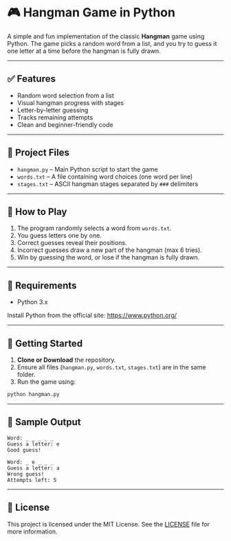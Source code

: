 
# 🎮 Hangman Game in Python

A simple and fun implementation of the classic **Hangman** game using Python. The game picks a random word from a list, and you try to guess it one letter at a time before the hangman is fully drawn.

---

## ✅ Features

- Random word selection from a list
- Visual hangman progress with stages
- Letter-by-letter guessing
- Tracks remaining attempts
- Clean and beginner-friendly code

---

## 📁 Project Files

- `hangman.py` – Main Python script to start the game
- `words.txt` – A file containing word choices (one word per line)
- `stages.txt` – ASCII hangman stages separated by `###` delimiters

---

## 🧩 How to Play

1. The program randomly selects a word from `words.txt`.
2. You guess letters one by one.
3. Correct guesses reveal their positions.
4. Incorrect guesses draw a new part of the hangman (max 6 tries).
5. Win by guessing the word, or lose if the hangman is fully drawn.

---

## 🧰 Requirements

- Python 3.x

Install Python from the official site: https://www.python.org/

---

## 🚀 Getting Started

1. **Clone or Download** the repository.
2. Ensure all files (`hangman.py`, `words.txt`, `stages.txt`) are in the same folder.
3. Run the game using:

```bash
python hangman.py
```

---

## 📌 Sample Output

```
Word: _ _ _ _ _
Guess a letter: e
Good guess!

Word: _ e _ _ _
Guess a letter: a
Wrong guess!
Attempts left: 5
```

---

## 📝 License

This project is licensed under the MIT License. See the [LICENSE](LICENSE) file for more information.
